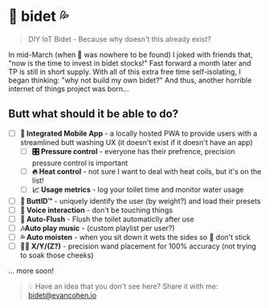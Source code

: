 # 🚽 bidet 💦
> DIY IoT Bidet - Because why doesn't this already exist?

In mid-March (when 🧻 was nowhere to be found) I joked with friends that, "now is the time to invest in bidet stocks!" Fast forward a month later and TP is still in short supply. With all of this extra free time self-isolating, I began thinking: "why not build my own bidet?" And thus, another horrible internet of things project was born...

## Butt what should it be able to do?
- [ ] **📱 Integrated Mobile App** - a locally hosted PWA to provide users with a streamlined butt washing UX (it doesn't exist if it doesn't have an app)
  - [ ] **🎛 Pressure control** - everyone has their prefrence, precision pressure control is important
  - [ ] **🔥 Heat control** - not sure I want to deal with heat coils, but it's on the list!
  - [ ] **📈 Usage metrics** - log your toilet time and monitor water usage
- [ ] **🚻 ButtID™** - uniquely identify the user (by weight?) and load their presets
- [ ] **💬 Voice interaction** - don't be touching things
- [ ] **🚽 Auto-Flush** - Flush the toilet automaticlly after use
- [ ] **🎶Auto play music** - (custom playlist per user?)
- [ ] **💦 Auto moisten** - when you sit down it wets the sides so 💩 don't stick
- [ ] **🧙‍♂️ X/Y/(Z?)** - precision wand placement for 100% accuracy (not trying to soak those cheeks)

... more soon!

> 💡 Have an idea that you don't see here? Share it with me: bidet@evancohen.io
